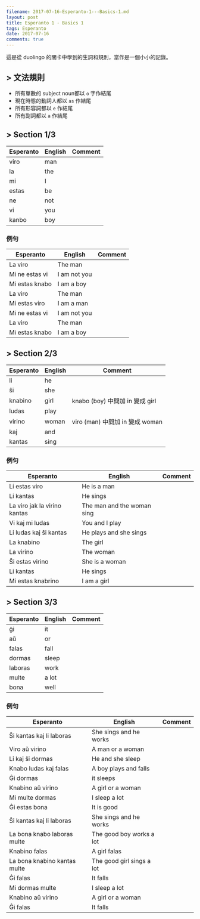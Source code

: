 ```yaml
---
filename: 2017-07-16-Esperanto-1---Basics-1.md
layout: post
title: Esperanto 1 - Basics 1
tags: Esperanto
date: 2017-07-16
comments: true
---
```


這是從 duolingo 的關卡中學到的生詞和規則，當作是一個小小的記錄。

## > 文法規則
* 所有單數的 subject noun都以 `o` 字作結尾
* 現在時態的動詞人都以 `as` 作結尾
* 所有形容詞都以 `e` 作結尾
* 所有副詞都以 `a` 作結尾

## > Section 1/3
|Esperanto|English|Comment|
|---|---|---|
|viro|man||
|la|the||
|mi|I||
|estas|be||
|ne|not||
|vi|you||
|kanbo|boy||

### 例句
|Esperanto|English|Comment|
|---|---|---|
|La viro|The man||
|Mi ne estas vi|I am not you|
|Mi estas knabo|I am a boy||
|La viro|The man||
|Mi estas viro|I am a man|
|Mi ne estas vi|I am not you||
|La viro|The man||
|Mi estas knabo|I am a boy||

## > Section 2/3
|Esperanto|English|Comment|
|---|---|---|
|li|he||
|ŝi|she||
|knabino|girl|knabo (boy) 中間加 in 變成 girl|
|ludas|play||
|virino|woman|viro (man) 中間加 in 變成 woman|
|kaj|and||
|kantas|sing||

### 例句
|Esperanto|English|Comment|
|---|---|---|
|Li estas viro|He is a man||
|Li kantas|He sings||
|La viro jak la virino kantas|The man and the woman sing||
|Vi kaj mi ludas|You and I play||
|Li ludas kaj ŝi kantas|He plays and she sings||
|La knabino|The girl||
|La virino|The woman||
|Ŝi estas virino|She is a woman||
|Li kantas|He sings||
|Mi estas knabrino|I am a girl||

## > Section 3/3
|Esperanto|English|Comment|
|---|---|---|
|ĝi|it||
|aŭ|or||
|falas|fall||
|dormas|sleep||
|laboras|work||
|multe|a lot||
|bona|well||

### 例句
|Esperanto|English|Comment|
|---|---|---|
|Ŝi kantas kaj li laboras|She sings and he works||
|Viro aŭ virino|A man or a woman||
|Li kaj ŝi dormas|He and she sleep||
|Knabo ludas kaj falas|A boy plays and falls||
|Ĝi dormas|it sleeps||
|Knabino aŭ virino|A girl or a woman||
|Mi multe dormas|I sleep a lot||
|Ĝi estas bona|It is good||
|Ŝi kantas kaj li laboras|She sings and he works||
|La bona knabo laboras multe|The good boy works a lot||
|Knabino falas|A girl falas||
|La bona knabino kantas multe|The good girl sings a lot||
|Ĝi falas|It falls||
|Mi dormas multe|I sleep a lot||
|Knabino aŭ virino|A girl or a woman||
|Ĝi falas|It falls||
